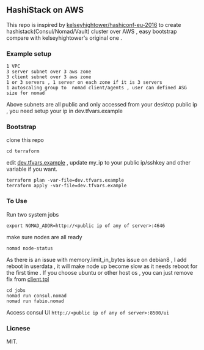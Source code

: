 ## HashiStack on AWS

This repo is inspired by [kelseyhightower/hashiconf-eu-2016](https://github.com/kelseyhightower/hashiconf-eu-2016) to create hashistack(Consul/Nomad/Vault) cluster over AWS , easy bootstrap compare with  kelseyhightower's original one . 

### Example setup
```
1 VPC
3 server subnet over 3 aws zone
3 client subnet over 3 aws zone
1 or 3 servers , 1 server on each zone if it is 3 servers
1 autoscaling group to  nomad client/agents , user can defined ASG size for nomad
```
Above subnets are all public and only accessed from your desktop public ip , you need setup your ip in dev.tfvars.example

### Bootstrap
clone this repo
```
cd terraform
```

edit [dev.tfvars.example](terraform/dev.tfvars.example) , update my_ip to your public ip/sshkey and other variable if you want.

```
terraform plan -var-file=dev.tfvars.example
terraform apply -var-file=dev.tfvars.example
```

### To Use

Run two system jobs
```
export NOMAD_ADDR=http://<public ip of any of server>:4646
```
make sure nodes are all ready

`nomad node-status`

As there is an issue with memory.limit_in_bytes issue on debian8 , I add reboot in userdata , it will make node up become slow as it needs reboot for the first time . If you choose ubuntu or other host os , you can just remove fix from [client.tpl](terraform/client.tpl) 
```
cd jobs
nomad run consul.nomad
nomad run fabio.nomad
```
Access consul UI
`http://<public ip of any of server>:8500/ui`

### Licnese
MIT.